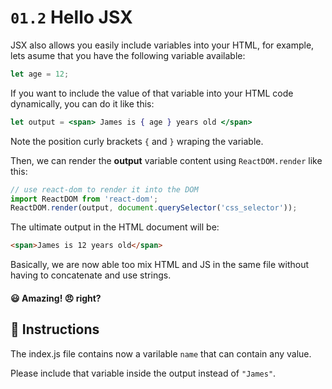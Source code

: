 # `01.2` Hello JSX

JSX also allows you easily include variables into your HTML, for example, lets asume that you have the following variable available:

```js
let age = 12;
```

If you want to include the value of that variable into your HTML code dynamically, you can do it like this:
```jsx
let output = <span> James is { age } years old </span>
```
Note the position curly brackets `{` and `}` wraping the variable.

Then, we can render the **output** variable content using `ReactDOM.render` like this:

```jsx
// use react-dom to render it into the DOM
import ReactDOM from 'react-dom';
ReactDOM.render(output, document.querySelector('css_selector'));
```

The ultimate output in the HTML document will be:
```html
<span>James is 12 years old</span>
```

Basically, we are now able too mix HTML and JS in the same file without having to concatenate and use strings.

#### :smiley: Amazing! :angry: right?

## :speech_balloon: Instructions

The index.js file contains now a varilable `name` that can contain any value.

Please include that variable inside the output instead of `"James"`.